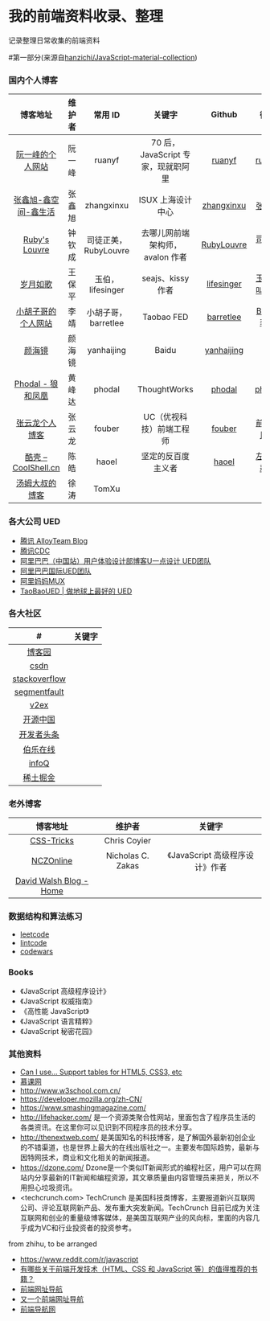 # 我的前端资料收录、整理
记录整理日常收集的前端资料


#第一部分(来源自[hanzichi/JavaScript-material-collection](https://github.com/hanzichi/JavaScript-material-collection))
### 国内个人博客

| 博客地址 | 维护者 | 常用 ID | 关键字 | Github | 微博 | 知乎 |
|:---:|:---:|:---:|:---:|:---:|:---:|:---:|
| [阮一峰的个人网站](http://www.ruanyifeng.com/home.html) | 阮一峰 | ruanyf | 70 后，JavaScript 专家，现就职阿里 | [ruanyf](https://github.com/ruanyf) | [ruanyf](http://weibo.com/ruanyf) | 
| [张鑫旭-鑫空间-鑫生活](http://www.zhangxinxu.com/wordpress/) | 张鑫旭 | zhangxinxu | ISUX 上海设计中心 | [zhangxinxu](https://github.com/zhangxinxu) | [张鑫旭](http://weibo.com/zhangxinxu) |
| [Ruby's Louvre](http://www.cnblogs.com/rubylouvre/) | 钟钦成 | 司徒正美，RubyLouvre | 去哪儿网前端架构师，avalon 作者 | [RubyLouvre](https://github.com/RubyLouvre) | [司徒正美](http://weibo.com/jslouvre) | [司徒正美](https://www.zhihu.com/people/si-tu-zheng-mei) |
| [岁月如歌](https://lifesinger.wordpress.com/) | 王保平 | 玉伯，lifesinger  | seajs、kissy 作者 | [lifesinger](https://github.com/lifesinger) | [玉伯也叫黑侠](http://weibo.com/lifesinger) | [玉伯](https://www.zhihu.com/people/lifesinger) |
| [小胡子哥的个人网站](http://www.barretlee.com/) | 李靖 | 小胡子哥，barretlee | Taobao FED | [barretlee](https://github.com/barretlee) | [Barret李靖](http://weibo.com/173248656) |
| [颜海镜](http://yanhaijing.com/) | 颜海镜 | yanhaijing | Baidu | [yanhaijing](https://github.com/yanhaijing) |  | [颜海镜](https://www.zhihu.com/people/yanhaijing) |
| [Phodal - 狼和凤凰](https://www.phodal.com/) | 黄峰达 | phodal | ThoughtWorks | [phodal](https://github.com/phodal) | [phodal](http://weibo.com/phodal) | [phodal](https://www.zhihu.com/people/phodal) |
| [张云龙个人博客](https://github.com/fouber/blog) | 张云龙 | fouber | UC（优视科技）前端工程师 | [fouber](https://github.com/fouber) | [前端农民工](http://www.weibo.com/fouber) | [张云龙](https://www.zhihu.com/people/fouber) |
| [酷壳 – CoolShell.cn](http://coolshell.cn/) | 陈皓 | haoel | 坚定的反百度主义者 | [haoel](https://github.com/haoel) | [左耳朵耗子](http://weibo.com/haoel) | 
| [汤姆大叔的博客](http://www.cnblogs.com/TomXu/) | 徐涛 | TomXu | 


### 各大公司 UED

- [腾讯 AlloyTeam Blog](http://www.alloyteam.com/)
- [腾讯CDC](http://cdc.tencent.com/)
- [阿里巴巴（中国站）用户体验设计部博客U一点设计 UED团队](http://www.aliued.cn/)
- [阿里巴巴国际UED团队](http://www.aliued.com/)
- [阿里妈妈MUX](http://mux.alimama.com/)
- [TaoBaoUED | 做地球上最好的 UED](http://ued.taobao.org/blog/)


### 各大社区

| # | 关键字 |
|:---:|:---:|
| [博客园](http://www.cnblogs.com/) |
| [csdn](http://www.csdn.net/) |
| [stackoverflow](http://stackoverflow.com/) |
| [segmentfault](https://segmentfault.com/) |
| [v2ex](http://v2ex.com/) |
| [开源中国](http://www.oschina.net/) |
| [开发者头条](http://toutiao.io/) |
| [伯乐在线](http://blog.jobbole.com/) |
| [infoQ](http://www.infoq.com/cn/) |
| [稀土掘金](http://gold.xitu.io/#/) | 



### 老外博客

| 博客地址 | 维护者 | 关键字 |
|:---:|:---:|:---:|
| [CSS-Tricks](https://css-tricks.com/) | Chris Coyier |
| [NCZOnline](https://www.nczonline.net/) | Nicholas C. Zakas | 《JavaScript 高级程序设计》作者 |
| [David Walsh Blog - Home](https://davidwalsh.name/) | 



### 数据结构和算法练习

- [leetcode](https://leetcode.com/)
- [lintcode](http://www.lintcode.com/zh-cn/)
- [codewars](https://www.codewars.com/)


### Books

- 《JavaScript 高级程序设计》
- 《JavaScript 权威指南》
- 《高性能 JavaScript》
- 《JavaScript 语言精粹》
- 《JavaScript 秘密花园》

### 其他资料

- [Can I use... Support tables for HTML5, CSS3, etc](http://caniuse.com/)
- [慕课网](http://www.imooc.com/)
- <http://www.w3school.com.cn/>
- <https://developer.mozilla.org/zh-CN/>
- <https://www.smashingmagazine.com/>
- <http://lifehacker.com/> 是一个资源类聚合性网站，里面包含了程序员生活的各类资讯。在这里你可以见识到不同程序员的技术分享。
- <http://thenextweb.com/> 是美国知名的科技博客，是了解国外最新初创企业的不错渠道，也是世界上最大的在线出版社之一。主要发布国际趋势，最新与因特网技术，商业和文化相关的新闻报道。
- <https://dzone.com/> Dzone是一个类似IT新闻形式的编程社区，用户可以在网站内分享最新的IT新闻和编程资源，其文章质量由内容管理员来把关，所以不用担心垃圾资讯。
- <techcrunch.com> TechCrunch 是美国科技类博客，主要报道新兴互联网公司、评论互联网新产品、发布重大突发新闻。TechCrunch 目前已成为关注互联网和创业的重量级博客媒体，是美国互联网产业的风向标，里面的内容几乎成为VC和行业投资者的投资参考。


from  zhihu, to be arranged

- <https://www.reddit.com/r/javascript>
- [有哪些关于前端开发技术（HTML、CSS 和 JavaScript 等）的值得推荐的书籍？](https://www.zhihu.com/question/19809484)
- [前端网址导航](http://whycss.com/)
- [又一个前端网址导航](http://blog.w3cub.com/navs/)
- [前端导航网](http://jsdig.com/)
